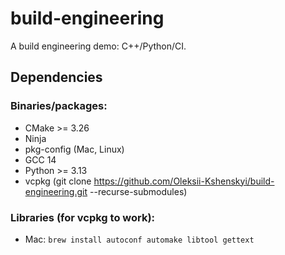 # build-engineering
A build engineering demo: C++/Python/CI.

## Dependencies

### Binaries/packages:

- CMake >= 3.26
- Ninja
- pkg-config (Mac, Linux)
- GCC 14
- Python >= 3.13
- vcpkg (git clone https://github.com/Oleksii-Kshenskyi/build-engineering.git --recurse-submodules)

### Libraries (for vcpkg to work):

- Mac: `brew install autoconf automake libtool gettext`